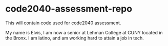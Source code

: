 # code2040-assessment-repo
This will contain code used for code2040 assessment.

My name is Elvis, I am now a senior at Lehman College at CUNY located in the Bronx. I am latino, and am working hard to attain a job in tech. 
